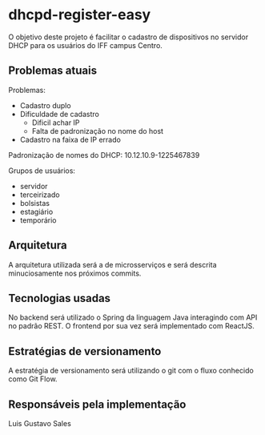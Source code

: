 # dhcpd-register-easy

O objetivo deste projeto é facilitar o cadastro de dispositivos no servidor DHCP para os usuários do IFF campus Centro.

## Problemas atuais

Problemas:

 - Cadastro duplo
 - Dificuldade de cadastro
 	- Dificil achar IP
 	- Falta de padronização no nome do host
 - Cadastro na faixa de IP errado
 	
Padronização de nomes do DHCP: 10.12.10.9-1225467839

Grupos de usuários:
 - servidor
 - terceirizado
 - bolsistas
 - estagiário
 - temporário

## Arquitetura

A arquitetura utilizada será a de microsserviços e será descrita minuciosamente nos próximos commits.

## Tecnologias usadas

No backend será utilizado o Spring da linguagem Java interagindo com API no padrão REST.
O frontend por sua vez será implementado com ReactJS.

## Estratégias de versionamento

A estratégia de versionamento será utilizando o git com o fluxo conhecido como Git Flow.

## Responsáveis pela implementação

Luis Gustavo Sales
